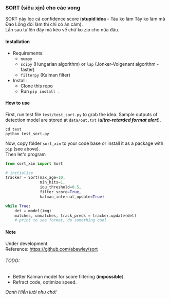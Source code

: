 ### SORT (siêu xịn) cho các vong

SORT này lọc cả confidence score (**stupid idea** - Tàu ko làm Tây ko làm mà Đao Lồng đòi làm thì chỉ có ăn cám). \
Lần sau tự lên đây mà kéo về chứ ko zip cho nữa đâu.

#### Installation

- Requirements:
    - `numpy`
    - `scipy` (Hungarian algorithm) or  `lap` (Jonker-Volgenant algorithm - faster)
    - `filterpy` (Kalman filter)
- Install:
    - Clone this repo
    - Run `pip install .`

#### How to use

First, run test file `test/test_sort.py` to grab the idea. Sample outputs of detection model are stored
at `data/out.txt` (_**ultra-retarded format alert**_).

```terminal
cd test
python test_sort.py
```

Now, copy folder `sort_xin` to your code base or install it as a package with `pip` (see above). \
Then let's program

```python
from sort_xin import Sort

# initialize
tracker = Sort(max_age=10,
               min_hits=1,
               iou_threshold=0.5,
               filter_score=True,
               kalman_internal_update=True)

while True:
    det = model(img)
    matches, unmatches, track_preds = tracker.update(det)
    # print to see format, do something cool
```

#### Note

Under development. \
Reference: https://github.com/abewley/sort

###### TODO:

- Better Kalman model for score filtering (**impossible**).
- Refract code, optimize speed.

_Oanh Hiền lười như chó!_
